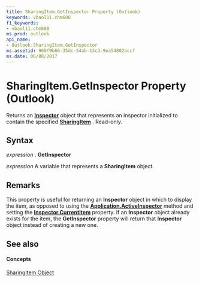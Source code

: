 ```yaml
---
title: SharingItem.GetInspector Property (Outlook)
keywords: vbaol11.chm608
f1_keywords:
- vbaol11.chm608
ms.prod: outlook
api_name:
- Outlook.SharingItem.GetInspector
ms.assetid: 960f9b66-35dc-54ab-13c3-9ea54802bccf
ms.date: 06/08/2017
---
```



# SharingItem.GetInspector Property (Outlook)

Returns an  **[Inspector](inspector-object-outlook.md)** object that represents an inspector initialized to contain the specified **[SharingItem](sharingitem-object-outlook.md)** . Read-only.


## Syntax

 _expression_ . **GetInspector**

 _expression_ A variable that represents a **SharingItem** object.


## Remarks

This property is useful for returning an  **Inspector** object in which to display the item, as opposed to using the **[Application.ActiveInspector](application-activeinspector-method-outlook.md)** method and setting the **[Inspector.CurrentItem](inspector-currentitem-property-outlook.md)** property. If an **Inspector** object already exists for the item, the **GetInspector** property will return that **Inspector** object instead of creating a new one.


## See also


#### Concepts


[SharingItem Object](sharingitem-object-outlook.md)

